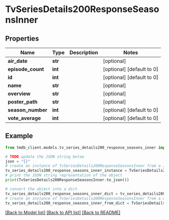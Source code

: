 # TvSeriesDetails200ResponseSeasonsInner


## Properties

Name | Type | Description | Notes
------------ | ------------- | ------------- | -------------
**air_date** | **str** |  | [optional] 
**episode_count** | **int** |  | [optional] [default to 0]
**id** | **int** |  | [optional] [default to 0]
**name** | **str** |  | [optional] 
**overview** | **str** |  | [optional] 
**poster_path** | **str** |  | [optional] 
**season_number** | **int** |  | [optional] [default to 0]
**vote_average** | **int** |  | [optional] [default to 0]

## Example

```python
from tmdb_client.models.tv_series_details200_response_seasons_inner import TvSeriesDetails200ResponseSeasonsInner

# TODO update the JSON string below
json = "{}"
# create an instance of TvSeriesDetails200ResponseSeasonsInner from a JSON string
tv_series_details200_response_seasons_inner_instance = TvSeriesDetails200ResponseSeasonsInner.from_json(json)
# print the JSON string representation of the object
print(TvSeriesDetails200ResponseSeasonsInner.to_json())

# convert the object into a dict
tv_series_details200_response_seasons_inner_dict = tv_series_details200_response_seasons_inner_instance.to_dict()
# create an instance of TvSeriesDetails200ResponseSeasonsInner from a dict
tv_series_details200_response_seasons_inner_from_dict = TvSeriesDetails200ResponseSeasonsInner.from_dict(tv_series_details200_response_seasons_inner_dict)
```
[[Back to Model list]](../README.md#documentation-for-models) [[Back to API list]](../README.md#documentation-for-api-endpoints) [[Back to README]](../README.md)


